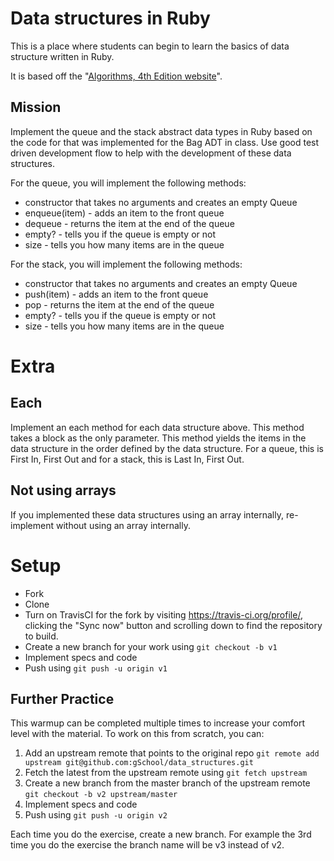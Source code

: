 # Data structures in Ruby

This is a place where students can begin to learn the basics of 
data structure written in Ruby.

It is based off the "[Algorithms, 4th Edition website](http://algs4.cs.princeton.edu/)".

## Mission

Implement the queue and the stack abstract data types in Ruby based on the code
for that was implemented for the Bag ADT in class. Use good test driven development
flow to help with the development of these data structures.

For the queue, you will implement the following methods:

* constructor that takes no arguments and creates an empty Queue
* enqueue(item) - adds an item to the front queue
* dequeue - returns the item at the end of the queue
* empty? - tells you if the queue is empty or not
* size - tells you how many items are in the queue

For the stack, you will implement the following methods:

* constructor that takes no arguments and creates an empty Queue
* push(item) - adds an item to the front queue
* pop - returns the item at the end of the queue
* empty? - tells you if the queue is empty or not
* size - tells you how many items are in the queue

# Extra

## Each

Implement an each method for each data structure above. This method takes a block
as the only parameter. This method yields the items in the data structure in the order
defined by the data structure. For a queue, this is First In, First Out and for a
stack, this is Last In, First Out.

## Not using arrays

If you implemented these data structures using an array internally, re-implement without using an array internally.

# Setup

* Fork
* Clone
* Turn on TravisCI for the fork by
  visiting https://travis-ci.org/profile/<github user name>, clicking the "Sync now" button
  and scrolling down to find the repository to build.
* Create a new branch for your work using `git checkout -b v1`
* Implement specs and code
* Push using `git push -u origin v1`

## Further Practice

This warmup can be completed multiple times to increase your comfort level with the material.
To work on this from scratch, you can:

1. Add an upstream remote that points to the original repo `git remote add upstream git@github.com:gSchool/data_structures.git`
1. Fetch the latest from the upstream remote using `git fetch upstream`
1. Create a new branch from the master branch of the upstream remote `git checkout -b v2 upstream/master`
1. Implement specs and code
1. Push using `git push -u origin v2`

Each time you do the exercise, create a new branch. For example the 3rd time you do the exercise the branch
name will be v3 instead of v2.
    